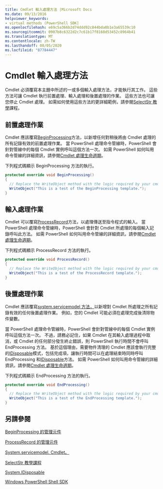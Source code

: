 ```yaml
---
title: Cmdlet 輸入處理方法 |Microsoft Docs
ms.date: 09/13/2016
helpviewer_keywords:
- virtual methods (PowerShell SDK]
ms.openlocfilehash: e69c5a366b2d74ddd92c844bda0b1e3a65539c10
ms.sourcegitcommit: 0907b8c6322d2c7c61b17f8168d53452c8964b41
ms.translationtype: MT
ms.contentlocale: zh-TW
ms.lasthandoff: 08/05/2020
ms.locfileid: "87784447"
---
```

# <a name="cmdlet-input-processing-methods"></a>Cmdlet 輸入處理方法

Cmdlet 必須覆寫本主題中所述的一或多個輸入處理方法，才能執行其工作。
這些方法可讓 Cmdlet 執行前置處理、輸入處理和後置處理的作業。
這些方法也可讓您停止 Cmdlet 處理。
如需如何使用這些方法的更詳細範例，請參閱[SelectStr 教學](selectstr-tutorial.md)課程。

## <a name="pre-processing-operations"></a>前置處理作業

Cmdlet 應該覆寫[BeginProcessing](/dotnet/api/System.Management.Automation.Cmdlet.BeginProcessing)方法，以新增任何對稍後將由 Cmdlet 處理的所有記錄有效的前置處理作業。
當 PowerShell 處理命令管線時，PowerShell 會針對管線中的每個 Cmdlet 實例呼叫這個方法一次。
如需 PowerShell 如何叫用命令管線的詳細資訊，請參閱[Cmdlet 處理生命週期](/previous-versions/ms714429(v=vs.85))。

下列程式碼顯示 BeginProcessing 方法的執行。

```csharp
protected override void BeginProcessing()
{
  // Replace the WriteObject method with the logic required by your cmdlet.
  WriteObject("This is a test of the BeginProcessing template.");
}
```

## <a name="input-processing-operations"></a>輸入處理作業

Cmdlet 可以覆寫[ProcessRecord](/dotnet/api/System.Management.Automation.Cmdlet.ProcessRecord)方法，以處理傳送至指令程式的輸入。
當 PowerShell 處理命令管線時，PowerShell 會針對 Cmdlet 所處理的每個輸入記錄呼叫此方法。
如需 PowerShell 如何叫用命令管線的詳細資訊，請參閱[Cmdlet 處理生命週期](/previous-versions/ms714429(v=vs.85))。

下列程式碼顯示 ProcessRecord 方法的執行。

```csharp
protected override void ProcessRecord()
{
  // Replace the WriteObject method with the logic required by your cmdlet.
  WriteObject("This is a test of the ProcessRecord template.");
}
```

## <a name="post-processing-operations"></a>後置處理作業

Cmdlet 應該覆寫[system.servicemodel 方法，](/dotnet/api/System.Management.Automation.Cmdlet.EndProcessing)以新增對 Cmdlet 所處理之所有記錄有效的任何後置處理作業。
例如，您的 Cmdlet 可能必須在處理完成後清除物件變數。

當 PowerShell 處理命令管線時，PowerShell 會針對管線中的每個 Cmdlet 實例呼叫這個方法一次。
不過，請務必記住，如果 Cmdlet 在其輸入處理過程中取消，或 Cmdlet 的任何部分發生終止錯誤，則 PowerShell 執行時間不會呼叫 EndProcessing 方法。
基於這個理由，需要物件清理的 Cmdlet 應該會執行完整的[IDisposable](/dotnet/api/System.IDisposable)模式，包括完成項，讓執行時間可以在處理結束時同時呼叫 EndProcessing 和[IDisposable](/dotnet/api/System.IDisposable.Dispose)方法。
如需 PowerShell 如何叫用命令管線的詳細資訊，請參閱[Cmdlet 處理生命週期](/previous-versions/ms714429(v=vs.85))。

下列程式碼顯示 EndProcessing 方法的執行。

```csharp
protected override void EndProcessing()
{
  // Replace the WriteObject method with the logic required by your cmdlet.
  WriteObject("This is a test of the EndProcessing template.");
}
```

## <a name="see-also"></a>另請參閱

[BeginProcessing 的管理元件](/dotnet/api/System.Management.Automation.Cmdlet.BeginProcessing)

[ProcessRecord 的管理元件](/dotnet/api/System.Management.Automation.Cmdlet.ProcessRecord)

[System.servicemodel. Cmdlet。](/dotnet/api/System.Management.Automation.Cmdlet.EndProcessing)

[SelectStr 教學課程](selectstr-tutorial.md)

[System.IDisposable](/dotnet/api/System.IDisposable)

[Windows PowerShell Shell SDK](../windows-powershell-reference.md)
